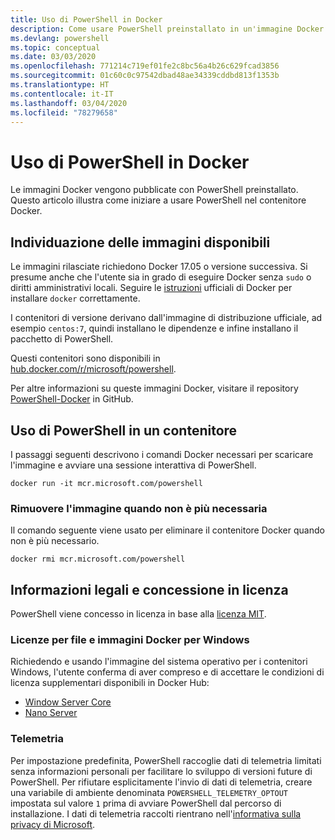 ```yaml
---
title: Uso di PowerShell in Docker
description: Come usare PowerShell preinstallato in un'immagine Docker.
ms.devlang: powershell
ms.topic: conceptual
ms.date: 03/03/2020
ms.openlocfilehash: 771214c719ef01fe2c8bc56a4b26c629fcad3856
ms.sourcegitcommit: 01c60c0c97542dbad48ae34339cddbd813f1353b
ms.translationtype: HT
ms.contentlocale: it-IT
ms.lasthandoff: 03/04/2020
ms.locfileid: "78279658"
---
```

# <a name="using-powershell-in-docker"></a>Uso di PowerShell in Docker

Le immagini Docker vengono pubblicate con PowerShell preinstallato. Questo articolo illustra come iniziare a usare PowerShell nel contenitore Docker.

## <a name="finding-available-images"></a>Individuazione delle immagini disponibili

Le immagini rilasciate richiedono Docker 17.05 o versione successiva. Si presume anche che l'utente sia in grado di eseguire Docker senza `sudo` o diritti amministrativi locali. Seguire le [istruzioni][install] ufficiali di Docker per installare `docker` correttamente.

I contenitori di versione derivano dall'immagine di distribuzione ufficiale, ad esempio `centos:7`, quindi installano le dipendenze e infine installano il pacchetto di PowerShell.

Questi contenitori sono disponibili in [hub.docker.com/r/microsoft/powershell][docker-release].

Per altre informazioni su queste immagini Docker, visitare il repository [PowerShell-Docker][PowerShell-Docker] in GitHub.

## <a name="using-powershell-in-a-container"></a>Uso di PowerShell in un contenitore

I passaggi seguenti descrivono i comandi Docker necessari per scaricare l'immagine e avviare una sessione interattiva di PowerShell.

```console
docker run -it mcr.microsoft.com/powershell
```

### <a name="remove-the-image-when-no-longer-needed"></a>Rimuovere l'immagine quando non è più necessaria

Il comando seguente viene usato per eliminare il contenitore Docker quando non è più necessario.

```console
docker rmi mcr.microsoft.com/powershell
```

## <a name="legal-and-licensing"></a>Informazioni legali e concessione in licenza

PowerShell viene concesso in licenza in base alla [licenza MIT][].

### <a name="windows-docker-file-and-image-licenses"></a>Licenze per file e immagini Docker per Windows

Richiedendo e usando l'immagine del sistema operativo per i contenitori Windows, l'utente conferma di aver compreso e di accettare le condizioni di licenza supplementari disponibili in Docker Hub:

- [Window Server Core][Window Server Core]
- [Nano Server][Nano Server]

### <a name="telemetry"></a>Telemetria

Per impostazione predefinita, PowerShell raccoglie dati di telemetria limitati senza informazioni personali per facilitare lo sviluppo di versioni future di PowerShell. Per rifiutare esplicitamente l'invio di dati di telemetria, creare una variabile di ambiente denominata `POWERSHELL_TELEMETRY_OPTOUT` impostata sul valore `1` prima di avviare PowerShell dal percorso di installazione. I dati di telemetria raccolti rientrano nell'[informativa sulla privacy di Microsoft][privacy].

<!-- link references -->
[install]: https://docs.docker.com/engine/installation/
[docker-release]: https://hub.docker.com/r/microsoft/powershell/
[appinsights]: https://azure.microsoft.com/services/application-insights/
[licenza MIT]: https://github.com/PowerShell/PowerShell/tree/master/LICENSE.txt
[PowerShell-Docker]: https://github.com/PowerShell/PowerShell-Docker
[Window Server Core]: https://hub.docker.com/r/microsoft/windowsservercore/
[Nano Server]: https://hub.docker.com/r/microsoft/nanoserver/
[privacy]: https://privacy.microsoft.com/privacystatement/
